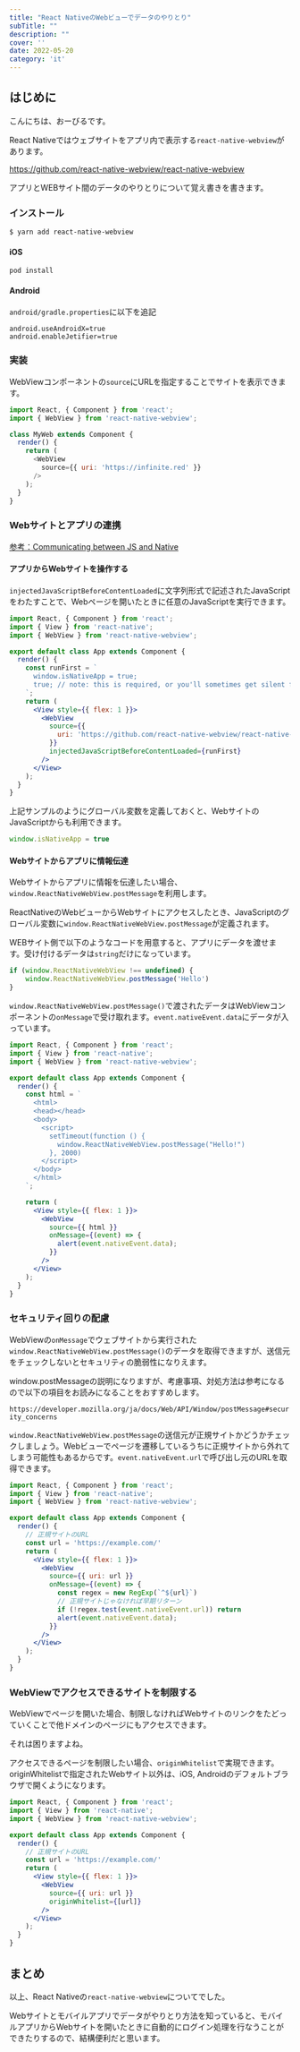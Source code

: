 ```yaml
---
title: "React NativeのWebビューでデータのやりとり"
subTitle: ""
description: ""
cover: ''
date: 2022-05-20
category: 'it'
---
```


## はじめに

こんにちは、おーびるです。

React Nativeではウェブサイトをアプリ内で表示する`react-native-webview`があります。

https://github.com/react-native-webview/react-native-webview

アプリとWEBサイト間のデータのやりとりについて覚え書きを書きます。

### インストール

```
$ yarn add react-native-webview
```

#### iOS

```
pod install
```

#### Android

`android/gradle.properties`に以下を追記

```
android.useAndroidX=true
android.enableJetifier=true
```

### 実装

WebViewコンポーネントの`source`にURLを指定することでサイトを表示できます。

```js
import React, { Component } from 'react';
import { WebView } from 'react-native-webview';

class MyWeb extends Component {
  render() {
    return (
      <WebView
        source={{ uri: 'https://infinite.red' }}
      />
    );
  }
}
```

### Webサイトとアプリの連携

[参考：Communicating between JS and Native](https://github.com/react-native-webview/react-native-webview/blob/master/docs/Guide.md#communicating-between-js-and-native)

#### アプリからWebサイトを操作する

`injectedJavaScriptBeforeContentLoaded`に文字列形式で記述されたJavaScriptをわたすことで、Webページを開いたときに任意のJavaScriptを実行できます。

```jsx
import React, { Component } from 'react';
import { View } from 'react-native';
import { WebView } from 'react-native-webview';

export default class App extends Component {
  render() {
    const runFirst = `
      window.isNativeApp = true;
      true; // note: this is required, or you'll sometimes get silent failures
    `;
    return (
      <View style={{ flex: 1 }}>
        <WebView
          source={{
            uri: 'https://github.com/react-native-webview/react-native-webview',
          }}
          injectedJavaScriptBeforeContentLoaded={runFirst}
        />
      </View>
    );
  }
}
```

上記サンプルのようにグローバル変数を定義しておくと、WebサイトのJavaScriptからも利用できます。

```javascript
window.isNativeApp = true
```

#### Webサイトからアプリに情報伝達

Webサイトからアプリに情報を伝達したい場合、`window.ReactNativeWebView.postMessage`を利用します。

ReactNativeのWebビューからWebサイトにアクセスしたとき、JavaScriptのグローバル変数に`window.ReactNativeWebView.postMessage`が定義されます。

WEBサイト側で以下のようなコードを用意すると、アプリにデータを渡せます。受け付けるデータは`string`だけになっています。

```javascript
if (window.ReactNativeWebView !== undefined) {
	window.ReactNativeWebView.postMessage('Hello')
}
```

`window.ReactNativeWebView.postMessage()`で渡されたデータはWebViewコンポーネントの`onMessage`で受け取れます。`event.nativeEvent.data`にデータが入っています。

```jsx
import React, { Component } from 'react';
import { View } from 'react-native';
import { WebView } from 'react-native-webview';

export default class App extends Component {
  render() {
    const html = `
      <html>
      <head></head>
      <body>
        <script>
          setTimeout(function () {
            window.ReactNativeWebView.postMessage("Hello!")
          }, 2000)
        </script>
      </body>
      </html>
    `;

    return (
      <View style={{ flex: 1 }}>
        <WebView
          source={{ html }}
          onMessage={(event) => {
            alert(event.nativeEvent.data);
          }}
        />
      </View>
    );
  }
}
```

### セキュリティ回りの配慮

WebViewの`onMessage`でウェブサイトから実行された`window.ReactNativeWebView.postMessage()`のデータを取得できますが、送信元をチェックしないとセキュリティの脆弱性になりえます。

window.postMessageの説明になりますが、考慮事項、対処方法は参考になるので以下の項目をお読みになることをおすすめします。

`https://developer.mozilla.org/ja/docs/Web/API/Window/postMessage#security_concerns`

`window.ReactNativeWebView.postMessage`の送信元が正規サイトかどうかチェックしましょう。Webビューでページを遷移しているうちに正規サイトから外れてしまう可能性もあるからです。`event.nativeEvent.url`で呼び出し元のURLを取得できます。

```jsx
import React, { Component } from 'react';
import { View } from 'react-native';
import { WebView } from 'react-native-webview';

export default class App extends Component {
  render() {
	// 正規サイトのURL 	  
    const url = 'https://example.com/'
    return (
      <View style={{ flex: 1 }}>
        <WebView
	      source={{ uri: url }}
          onMessage={(event) => {
            const regex = new RegExp(`^${url}`)
			// 正規サイトじゃなければ早期リターン			
			if (!regex.test(event.nativeEvent.url)) return
			alert(event.nativeEvent.data);	
          }}
        />
      </View>
    );
  }
}
```

### WebViewでアクセスできるサイトを制限する

WebViewでページを開いた場合、制限しなければWebサイトのリンクをたどっていくことで他ドメインのページにもアクセスできます。

それは困りますよね。

アクセスできるページを制限したい場合、`originWhitelist`で実現できます。originWhitelistで指定されたWebサイト以外は、iOS, Androidのデフォルトブラウザで開くようになります。

```jsx
import React, { Component } from 'react';
import { View } from 'react-native';
import { WebView } from 'react-native-webview';

export default class App extends Component {
  render() {
	// 正規サイトのURL 	  
    const url = 'https://example.com/'
    return (
      <View style={{ flex: 1 }}>
        <WebView
	      source={{ uri: url }}
      	  originWhitelist={[url]}
        />
      </View>
    );
  }
}
```


## まとめ

以上、React Nativeの`react-native-webview`についてでした。

Webサイトとモバイルアプリでデータがやりとり方法を知っていると、モバイルアプリからWebサイトを開いたときに自動的にログイン処理を行なうことができたりするので、結構便利だと思います。
